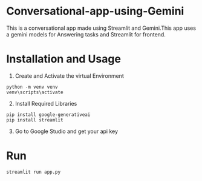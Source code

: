 # Conversational-app-using-Gemini
This is a conversational app made using Streamlit and Gemini.This app uses a gemini models for Answering tasks and Streamlit for frontend.

# Installation and Usage
1. Create and Activate the virtual Environment

```
python -m venv venv
venv\scripts\activate
```
2. Install Required Libraries
```
pip install google-generativeai
pip install streamlit
```
3. Go to Google Studio and get your api key


# Run
```
streamlit run app.py
```
